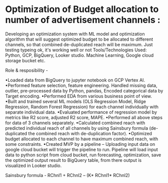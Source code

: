 # Optimization of Budget allocation to number of advertisement channels :

Developing an optimization system with ML model and optimization algorithm that will suggest optimized budget to be allocated to different channels, so that combined de-duplicated reach will be maximum.
Just testing typeing ok, it's working well or not
Tools/Technologies Used: Python, GCP, BigQuery, Looker studio. Machine Learning, Google cloud storage bucket etc.

Role & resposibility - 

•Loaded data from BigQuery to jupyter notebook on GCP Vertex AI.
•Performed feature selection, feature engineering. Handled missing data, outlier, pre-processed data by Python, pandas, Encoded categorical data by Target encoding.
•Performed EDA from various business point of view.
•Built and trained several ML models (OLS Regression Model, Ridge Regression, Random Forest Regression) for each channel individually with separate individual data.
•Evaluated performance of regression model by metrics like R2 score, adjusted R2 score, MAPE.
•Performed all above steps for data of 3 channels separately.
•Calculated combined reach with predicted individual reach of all channels by using Sainsbury formula (de-duplicated the combined reach with de-duplication factor).
•Optimized budget allocated to each channel to have maximum combined reach, with some constraints.
•Created MVP by a pipeline – Uploading input data on google cloud bucket will trigger the pipeline to run. Pipeline will load input data to python script from cloud bucket, run forecasting, optimization, save the optimized output result to BigQuery table, from there output is visualized in Looker studio. 



Sainsbury formula - 
RChnl1 + RChnl2 – (K* RChnl1* RChnl2)

